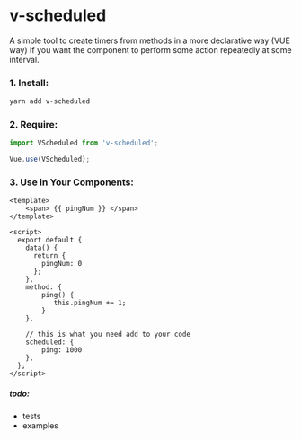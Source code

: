 # v-scheduled
A simple tool to create timers from methods in a more declarative way (VUE way)
If you want the component to perform some action repeatedly at some interval.

### 1. Install:
```bash
yarn add v-scheduled
```

### 2. Require:
```js
import VScheduled from 'v-scheduled';

Vue.use(VScheduled);
```

### 3. Use in Your Components:

```vue
<template>
    <span> {{ pingNum }} </span>
</template>

<script>
  export default {
    data() {
      return {
        pingNum: 0
      };
    },
    method: {
        ping() {
           this.pingNum += 1;
        }
    },
    
    // this is what you need add to your code
    scheduled: {
        ping: 1000
    },
  };
</script>
```

##### todo:
 - tests
 - examples
